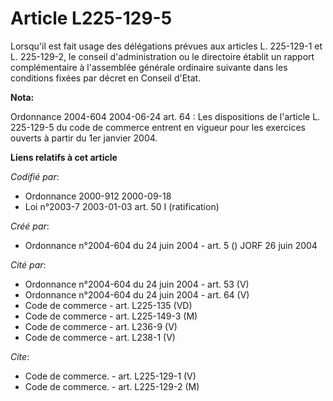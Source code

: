 # Article L225-129-5

Lorsqu'il est fait usage des délégations prévues aux articles L. 225-129-1 et L. 225-129-2, le conseil d'administration ou le
directoire établit un rapport complémentaire à l'assemblée générale ordinaire suivante dans les conditions fixées par décret
en Conseil d'Etat.

**Nota:**

Ordonnance 2004-604 2004-06-24 art. 64 : Les dispositions de l'article L. 225-129-5 du code de commerce entrent en vigueur
pour les exercices ouverts à partir du 1er janvier 2004.

**Liens relatifs à cet article**

_Codifié par_:

  - Ordonnance 2000-912 2000-09-18
  - Loi n°2003-7 2003-01-03 art. 50 I (ratification)

_Créé par_:

  - Ordonnance n°2004-604 du 24 juin 2004 - art. 5 () JORF 26 juin 2004

_Cité par_:

  - Ordonnance n°2004-604 du 24 juin 2004 - art. 53 (V)
  - Ordonnance n°2004-604 du 24 juin 2004 - art. 64 (V)
  - Code de commerce - art. L225-135 (VD)
  - Code de commerce - art. L225-149-3 (M)
  - Code de commerce - art. L236-9 (V)
  - Code de commerce - art. L238-1 (V)

_Cite_:

  - Code de commerce. - art. L225-129-1 (V)
  - Code de commerce. - art. L225-129-2 (M)

